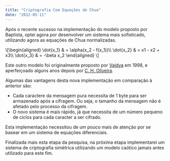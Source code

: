 ```yaml
---
title: "Criptografia Com Equações de Chua"
date: "2012-05-11"
---
```


Após o recente sucesso na implementação do modelo proposto por Baptista, optei agora por desenvolver um sistema mais sofisticado, utilizando agora as equações de Chua normalizadas.

\\\[\\begin{aligned} \\dot{x\_1} & = \\alpha(x\_2 - f(x\_1))\\\\ \\dot{x\_2} & = x1 - x2 + x3\\\\ \\dot{x\_3} & = -\\beta x\_2 \\end{aligned} \\\]

Este outro modelo foi originalmente proposto por [Vaidya](http://scholar.google.com.br/scholar?q=+vaidya+Implementation+of+chaotic+cryptography+with+chaotic+synchronization&btnG=&hl=pt-BR&as_sdt=0) em 1998, e aperfeiçoado alguns anos depois por [C. H. Oliveira](http://scholar.google.com.br/scholar?q=cleber+henrique+oliveira+cryptography+with+chaos&btnG=&hl=pt-BR&as_sdt=0).

Algumas das vantagens desta nova implementação em comparação à anterior são:

- Cada caractere da mensagem pura necessita de 1 byte para ser armazenado após a cifragem. Ou seja, o tamanho da mensagem não é afetado pelo processo da cifragem.
- O novo sistema é mais rápido, já que necessita de um número pequeno de ciclos para cada caracter a ser cifrado.

Esta implementação necessitou de um pouco mais de atenção por se basear em um sistema de equações diferenciais.

Finalizada mais esta etapa da pesquisa, na próxima etapa implementarei um sistema de criptografia simétrica utilizando um modelo caótico jamais antes utilizado para este fim.
